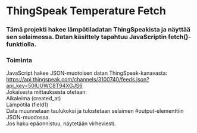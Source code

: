 # ThingSpeak Temperature Fetch
### Tämä projekti hakee lämpötiladatan ThingSpeakista ja näyttää sen selaimessa. Datan käsittely tapahtuu JavaScriptin fetch()-funktiolla.

### Toiminta
JavaScript hakee JSON-muotoisen datan ThingSpeak-kanavasta:  
https://api.thingspeak.com/channels/3100740/feeds.json?api_key=50IUUWC8T94XGJS6   
Jokaisesta mittauksesta otetaan:  
Aikaleima (created_at)    
Lämpötila (field1)  
Data muunnetaan taulukoksi ja tulostetaan selaimen #output-elementtiin JSON-muodossa.  
Jos haku epäonnistuu, näytetään virheviesti.
